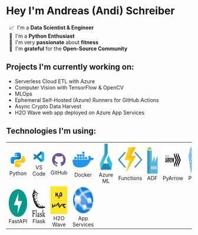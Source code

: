 # Hey I'm Andreas (Andi) Schreiber
  
&nbsp; 📈 &nbsp;I'm a **Data Scientist & Engineer**  
&nbsp; 🐍 &nbsp;I'm a **Python Enthusiast**  
&nbsp; 💪 &nbsp;I'm very **passionate** about **fitness**  
&nbsp; 🙏 &nbsp;I'm **grateful** for the **Open-Source Community**

## Projects I'm currently working on:
* Serverless Cloud ETL with Azure
* Computer Vision with TensorFlow & OpenCV
* MLOps
* Ephemeral Self-Hosted (Azure) Runners for GitHub Actions
* Async Crypto Data Harvest
* H2O Wave web app deployed on Azure App Services

## Technologies I'm using:
<table cellspacing="5" cellpadding="5" width="100%">

  <tr> 
    <td align="center"><a><img src="images/svg/python.svg"/><br>Python</a></td>
    <td align="center"><a><img src="images/svg/vs_code.svg"/><br>VS Code</a></td>
    <td align="center"><a><img src="images/svg/github_vio.svg"/><br>GitHub</a></td>
    <td align="center"><a><img src="images/svg/docker.svg"/><br>Docker</a></td>
    <td align="center"><a><img src="images/svg/azure_ml.svg" height="75px" ><br>Azure ML</a></td>
    <td align="center"><a><img src="images/svg/azure_functions.svg" height="75px"><br>Functions</a></td>
    <td align="center"><a><img src="images/svg/azure_data_factory.svg" height="75px"/><br>ADF</a>  </td>
    <td align="center"><a><img src="images/svg/apache_arrow.svg" height="75px"width="75px"/><br>PyArrow</a></td>
    <td align="center"><a><img src="images/svg/apache_parquet.svg"  height="75px"width="75px"/><br>Parquet</a></td>
  </tr>

  <tr></tr>

  <tr>
    <td align="center"><a><img src="images/svg/fastapi.svg"  height="75px"width="75px"/><br>FastAPI</a></td>
    <td align="center"><a><img src="images/svg/flask.svg"  height="75px"width="75px"/><br>Flask</a></td>
    <td align="center"><a><img src="images/png/wave.png"  height="75px"width="75px"/><br>H2O Wave</a></td>
    <td align="center"><a><img src="images/svg/azure_app_services.svg"  height="75px"width="75px"/><br>App Services</a></td>
  </tr>

</table>

